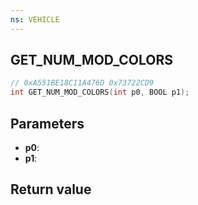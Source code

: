 ```yaml
---
ns: VEHICLE
---
```

## GET_NUM_MOD_COLORS

```c
// 0xA551BE18C11A476D 0x73722CD9
int GET_NUM_MOD_COLORS(int p0, BOOL p1);
```


## Parameters
* **p0**: 
* **p1**: 

## Return value
